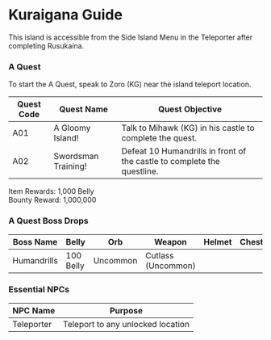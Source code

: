 # Kuraigana Guide

This island is accessible from the Side Island Menu in the Teleporter after completing Rusukaina.

### A Quest

To start the A Quest, speak to Zoro (KG) near the island teleport location.

| Quest Code| Quest Name            | Quest Objective|
|-----------|-----------            |-----------|
| A01       | A Gloomy Island!      |Talk to Mihawk (KG) in his castle to complete the quest.|
| A02       | Swordsman Training!   |Defeat 10 Humandrills in front of the castle to complete the questline.|

Item Rewards: 1,000 Belly<br>
Bounty Reward: 1,000,000

### A Quest Boss Drops

| Boss Name   | Belly     | Orb      | Weapon             | Helmet    | Chestplate | Leggings  | Boots     | Other     |
|-----------  |-----------|----------|-----------         |-----------|----------- |-----------|-----------|-----------|
| Humandrills | 100 Belly | Uncommon | Cutlass (Uncommon) |           |            |           |           |           |

### Essential NPCs

| NPC Name    | Purpose                                   |
|-------------|-----------                                |
| Teleporter  | Teleport to any unlocked location         |
